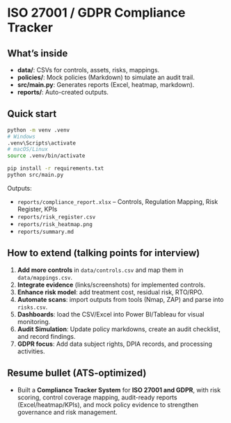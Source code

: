 # ISO 27001 / GDPR Compliance Tracker

## What’s inside
- **data/**: CSVs for controls, assets, risks, mappings.
- **policies/**: Mock policies (Markdown) to simulate an audit trail.
- **src/main.py**: Generates reports (Excel, heatmap, markdown).
- **reports/**: Auto-created outputs.

## Quick start
```bash
python -m venv .venv
# Windows
.venv\Scripts\activate
# macOS/Linux
source .venv/bin/activate

pip install -r requirements.txt
python src/main.py
```

Outputs:
- `reports/compliance_report.xlsx` – Controls, Regulation Mapping, Risk Register, KPIs
- `reports/risk_register.csv`
- `reports/risk_heatmap.png`
- `reports/summary.md`

## How to extend (talking points for interview)
1. **Add more controls** in `data/controls.csv` and map them in `data/mappings.csv`.
2. **Integrate evidence** (links/screenshots) for implemented controls.
3. **Enhance risk model**: add treatment cost, residual risk, RTO/RPO.
4. **Automate scans**: import outputs from tools (Nmap, ZAP) and parse into `risks.csv`.
5. **Dashboards**: load the CSV/Excel into Power BI/Tableau for visual monitoring.
6. **Audit Simulation**: Update policy markdowns, create an audit checklist, and record findings.
7. **GDPR focus**: Add data subject rights, DPIA records, and processing activities.

## Resume bullet (ATS-optimized)
- Built a **Compliance Tracker System** for **ISO 27001 and GDPR**, with risk scoring, control coverage mapping, audit-ready reports (Excel/heatmap/KPIs), and mock policy evidence to strengthen governance and risk management.
